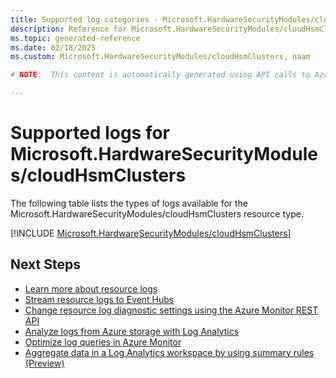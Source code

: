 ```yaml
---
title: Supported log categories - Microsoft.HardwareSecurityModules/cloudHsmClusters
description: Reference for Microsoft.HardwareSecurityModules/cloudHsmClusters in Azure Monitor Logs.
ms.topic: generated-reference
ms.date: 02/18/2025
ms.custom: Microsoft.HardwareSecurityModules/cloudHsmClusters, naam

# NOTE:  This content is automatically generated using API calls to Azure. Any edits made on these files will be overwritten in the next run of the script. 

---
```





# Supported logs for Microsoft.HardwareSecurityModules/cloudHsmClusters  
The following table lists the types of logs available for the Microsoft.HardwareSecurityModules/cloudHsmClusters resource type.
  

  
[!INCLUDE [Microsoft.HardwareSecurityModules/cloudHsmClusters](~/reusable-content/ce-skilling/azure/includes/azure-monitor/reference/logs/microsoft-hardwaresecuritymodules-cloudhsmclusters-logs-include.md)]  
  

## Next Steps

* [Learn more about resource logs](/azure/azure-monitor/essentials/platform-logs-overview)
* [Stream resource logs to Event Hubs](/azure/azure-monitor/essentials/resource-logs#send-to-azure-event-hubs)
* [Change resource log diagnostic settings using the Azure Monitor REST API](/rest/api/monitor/diagnosticsettings)
* [Analyze logs from Azure storage with Log Analytics](/azure/azure-monitor/essentials/resource-logs#send-to-log-analytics-workspace)
* [Optimize log queries in Azure Monitor](/azure/azure-monitor/logs/query-optimization)
* [Aggregate data in a Log Analytics workspace by using summary rules (Preview)](/azure/azure-monitor/logs/summary-rules)